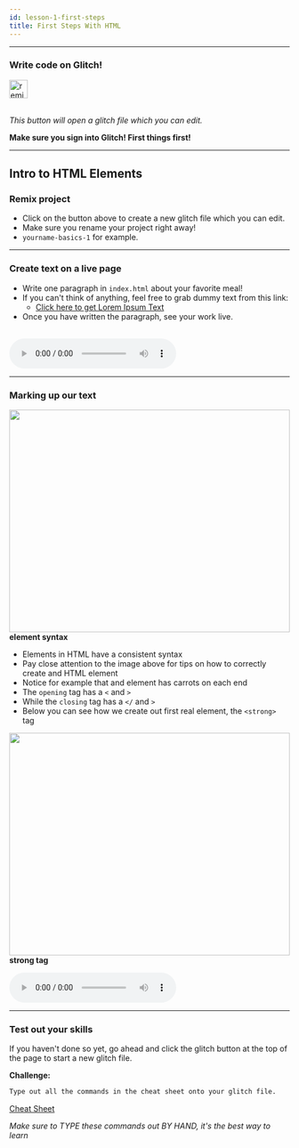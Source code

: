 ```yaml
---
id: lesson-1-first-steps
title: First Steps With HTML
---
```


---



### Write code on Glitch!
<!-- Remix Button -->
<a href="https://glitch.com/edit/#!/remix/basic-template-1" target="_blank">
  <img src="https://cdn.glitch.com/2bdfb3f8-05ef-4035-a06e-2043962a3a13%2Fremix%402x.png?1513093958726" alt="remix this" height="33">
</a>
<br>
<br>

_This button will open a glitch file which you can edit._

**Make sure you sign into Glitch! First things first!**


---

## Intro to HTML Elements 

### Remix project 
* Click on the button above to create a new glitch file which you can edit.
* Make sure you rename your project right away!
* `yourname-basics-1` for example.

---

### Create text on a live page
* Write one paragraph in `index.html` about your favorite meal!
* If you can't think of anything, feel free to grab dummy text from this link:
	* <a href="https://www.lipsum.com/feed/html" target="_blank"> Click here to get Lorem Ipsum Text</a>
* Once you have written the paragraph, see your work live.


<br>

<audio controls>
  <source src="https://ia802807.us.archive.org/29/items/acidplanet-audio-01317796/01317796.mp3" type="audio/mp3">
  Your browser does not support the audio tag.
</audio> 

---


### Marking up our text

<img src="" width="100%;" height="400px;">\
**element syntax**

* Elements in HTML have a consistent syntax
* Pay close attention to the image above for tips on how to correctly create and HTML element
* Notice for example that and element has carrots on each end
* The `opening` tag has a `<` and `>`
* While the `closing` tag has a `</` and `>`
* Below you can see how we create out first real element, the `<strong>` tag

<img src="" width="100%;" height="400px;">\
**strong tag**

<audio controls>
  <source src="https://ia802807.us.archive.org/29/items/acidplanet-audio-01317796/01317796.mp3" type="audio/mp3">
  Your browser does not support the audio tag.
</audio> 

---

### Test out your skills
If you haven't done so yet, go ahead and click the glitch button at the top of the page to start a new glitch file. 


**Challenge:**
```html
Type out all the commands in the cheat sheet onto your glitch file.
```

[Cheat Sheet](resources/1.1-cheat-sheet.md)


*Make sure to TYPE these commands out BY HAND, it's the best way to learn*




